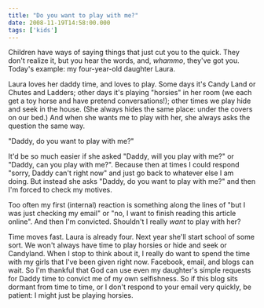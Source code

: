 ```yaml
---
title: "Do you want to play with me?"
date: 2008-11-19T14:58:00.000
tags: ['kids']
---
```


Children have ways of saying things that just cut you to the quick. They don't realize it, but you hear the words, and, _whammo_, they've got you. Today's example: my four-year-old daughter Laura.

Laura loves her daddy time, and loves to play. Some days it's Candy Land or Chutes and Ladders; other days it's playing "horsies" in her room (we each get a toy horse and have pretend conversations!); other times we play hide and seek in the house. (She always hides the same place: under the covers on our bed.) And when she wants me to play with her, she always asks the question the same way.

"Daddy, do you want to play with me?"

It'd be so much easier if she asked "Daddy, will you play with me?" or "Daddy, can you play with me?". Because then at times I could respond "sorry, Daddy can't right now" and just go back to whatever else I am doing. But instead she asks "Daddy, do you want to play with me?" and then I'm forced to check my motives.

Too often my first (internal) reaction is something along the lines of "but I was just checking my email" or "no, I want to finish reading this article online". And then I'm convicted. Shouldn't I really _want_ to play with her?

Time moves fast. Laura is already four. Next year she'll start school of some sort. We won't always have time to play horsies or hide and seek or Candyland. When I stop to think about it, I really do want to spend the time with my girls that I've been given right now. Facebook, email, and blogs can wait. So I'm thankful that God can use even my daughter's simple requests for Daddy time to convict me of my own selfishness. So if this blog sits dormant from time to time, or I don't respond to your email very quickly, be patient: I might just be playing horsies.
